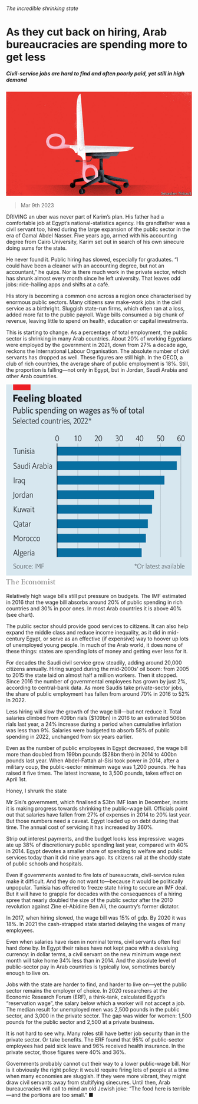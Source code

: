 ###### The incredible shrinking state

# As they cut back on hiring, Arab bureaucracies are spending more to get less 

##### Civil-service jobs are hard to find and often poorly paid, yet still in high demand 

![image](images/20230311_MAD001.jpg) 

> Mar 9th 2023 

DRIVING an uber was never part of Karim’s plan. His father had a comfortable job at Egypt’s national-statistics agency. His grandfather was a civil servant too, hired during the large expansion of the public sector in the era of Gamal Abdel Nasser. Five years ago, armed with his accounting degree from Cairo University, Karim set out in search of his own sinecure doing sums for the state.

He never found it. Public hiring has slowed, especially for graduates. “I could have been a cleaner with an accounting degree, but not an accountant,” he quips. Nor is there much work in the private sector, which has shrunk almost every month since he left university. That leaves odd jobs: ride-hailing apps and shifts at a café.

His story is becoming a common one across a region once characterised by enormous public sectors. Many citizens saw make-work jobs in the civil service as a birthright. Sluggish state-run firms, which often ran at a loss, added more fat to the public payroll. Wage bills consumed a big chunk of revenue, leaving little to spend on health, education or capital investments.

This is starting to change. As a percentage of total employment, the public sector is shrinking in many Arab countries. About 20% of working Egyptians were employed by the government in 2021, down from 27% a decade ago, reckons the International Labour Organisation. The absolute number of civil servants has dropped as well. These figures are still high. In the OECD, a club of rich countries, the average share of public employment is 18%. Still, the proportion is falling—not only in Egypt, but in Jordan, Saudi Arabia and other Arab countries.

![image](images/20230311_MAC275.png) 


Relatively high wage bills still put pressure on budgets. The IMF estimated in 2016 that the wage bill absorbs around 20% of public spending in rich countries and 30% in poor ones. In most Arab countries it is above 40% (see chart).

The public sector should provide good services to citizens. It can also help expand the middle class and reduce income inequality, as it did in mid-century Egypt, or serve as an effective (if expensive) way to hoover up lots of unemployed young people. In much of the Arab world, it does none of these things: states are spending lots of money and getting ever less for it.

For decades the Saudi civil service grew steadily, adding around 20,000 citizens annually. Hiring surged during the mid-2000s’ oil boom: from 2005 to 2015 the state laid on almost half a million workers. Then it stopped. Since 2016 the number of governmental employees has grown by just 2%, according to central-bank data. As more Saudis take private-sector jobs, the share of public employment has fallen from around 70% in 2016 to 52% in 2022.

Less hiring will slow the growth of the wage bill—but not reduce it. Total salaries climbed from 409bn rials ($109bn) in 2016 to an estimated 506bn rials last year, a 24% increase during a period when cumulative inflation was less than 9%. Salaries were budgeted to absorb 58% of public spending in 2022, unchanged from six years earlier.

Even as the number of public employees in Egypt decreased, the wage bill more than doubled from 199bn pounds ($28bn then) in 2014 to 400bn pounds last year. When Abdel-Fattah al-Sisi took power in 2014, after a military coup, the public-sector minimum wage was 1,200 pounds. He has raised it five times. The latest increase, to 3,500 pounds, takes effect on April 1st. 

Honey, I shrunk the state

Mr Sisi’s government, which finalised a $3bn IMF loan in December, insists it is making progress towards shrinking the public-wage bill. Officials point out that salaries have fallen from 27% of expenses in 2014 to 20% last year. But those numbers need a caveat. Egypt loaded up on debt during that time. The annual cost of servicing it has increased by 360%.

Strip out interest payments, and the budget looks less impressive: wages ate up 38% of discretionary public spending last year, compared with 40% in 2014. Egypt devotes a smaller share of spending to welfare and public services today than it did nine years ago. Its citizens rail at the shoddy state of public schools and hospitals. 

Even if governments wanted to fire lots of bureaucrats, civil-service rules make it difficult. And they do not want to—because it would be politically unpopular. Tunisia has offered to freeze state hiring to secure an IMF deal. But it will have to grapple for decades with the consequences of a hiring spree that nearly doubled the size of the public sector after the 2010 revolution against Zine el-Abidine Ben Ali, the country’s former dictator.

In 2017, when hiring slowed, the wage bill was 15% of gdp. By 2020 it was 18%. In 2021 the cash-strapped state started delaying the wages of many employees.

Even when salaries have risen in nominal terms, civil servants often feel hard done by. In Egypt their raises have not kept pace with a devaluing currency: in dollar terms, a civil servant on the new minimum wage next month will take home 34% less than in 2014. And the absolute level of public-sector pay in Arab countries is typically low, sometimes barely enough to live on.

Jobs with the state are harder to find, and harder to live on—yet the public sector remains the employer of choice. In 2020 researchers at the Economic Research Forum (ERF), a think-tank, calculated Egypt’s “reservation wage”, the salary below which a worker will not accept a job. The median result for unemployed men was 2,500 pounds in the public sector, and 3,000 in the private sector. The gap was wider for women: 1,500 pounds for the public sector and 2,500 at a private business.

It is not hard to see why. Many roles still have better job security than in the private sector. Or take benefits. The ERF found that 95% of public-sector employees had paid sick leave and 96% received health insurance. In the private sector, those figures were 40% and 36%.

Governments probably cannot cut their way to a lower public-wage bill. Nor is it obviously the right policy: it would require firing lots of people at a time when many economies are sluggish. If they were more vibrant, they might draw civil servants away from stultifying sinecures. Until then, Arab bureaucracies will call to mind an old Jewish joke: “The food here is terrible—and the portions are too small.” ■


